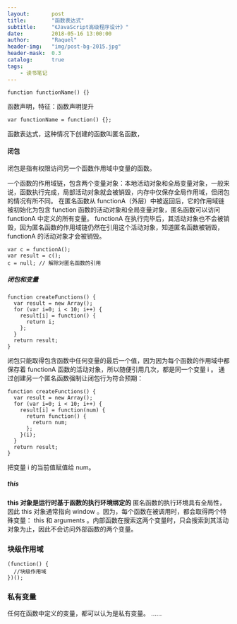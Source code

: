```yaml
---
layout:       post
title:        "函数表达式"
subtitle:     "《JavaScript高级程序设计》"
date:         2018-05-16 13:00:00
author:       "Raquel"
header-img:   "img/post-bg-2015.jpg"
header-mask:  0.3
catalog:      true
tags:
    - 读书笔记
---
```

```
function functionName() {}
```
函数声明，特征：函数声明提升
```
var functionName = function() {};
```
函数表达式，这种情况下创建的函数叫匿名函数，

#### 闭包
闭包是指有权限访问另一个函数作用域中变量的函数。

一个函数的作用域链，包含两个变量对象：本地活动对象和全局变量对象，一般来说，函数执行完成，局部活动对象就会被销毁，内存中仅保存全局作用域，但闭包的情况有所不同。
在匿名函数从 functionA（外层）中被返回后，它的作用域链被初始化为包含 function 函数的活动对象和全局变量对象，匿名函数可以访问 functionA 中定义的所有变量。
functionA 在执行完毕后，其活动对象也不会被销毁，因为匿名函数的作用域链仍然在引用这个活动对象，知道匿名函数被销毁，functionA 的活动对象才会被销毁。
```
var c = functionA();
var result = c();
c = null; // 解除对匿名函数的引用
```

##### 闭包和变量
```
function createFunctions() {
  var result = new Array();
  for (var i=0; i < 10; i++) {
    result[i] = function() {
      return i;
    };
  }
  return result;
}
```
闭包只能取得包含函数中任何变量的最后一个值，因为因为每个函数的作用域中都保存着 functionA 函数的活动对象，所以随便引用几次，都是同一个变量 i 。
通过创建另一个匿名函数强制让闭包行为符合预期：
```
function createFunctions() {
  var result = new Array();
  for (var i=0; i < 10; i++) {
    result[i] = function(num) {
      return function() {
        return num;  
      };
    }(i);
  }
  return result;
}
```
把变量 i 的当前值赋值给 num。

##### this
**this 对象是运行时基于函数的执行环境绑定的**
匿名函数的执行环境具有全局性，因此 this 对象通常指向 window 。因为，每个函数在被调用时，都会取得两个特殊变量： this 和 arguments 。内部函数在搜索这两个变量时，只会搜索到其活动对象为止，因此不会访问外部函数的两个变量。

### 块级作用域
```
(function() {
  //块级作用域  
})();
```
### 私有变量
任何在函数中定义的变量，都可以认为是私有变量。
……
